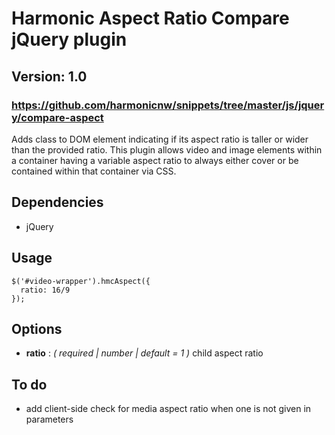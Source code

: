 # Harmonic Aspect Ratio Compare jQuery plugin
## Version: 1.0
### https://github.com/harmonicnw/snippets/tree/master/js/jquery/compare-aspect

Adds class to DOM element indicating if its aspect ratio is taller or wider than the provided ratio. This plugin allows video and image elements within a container having a variable aspect ratio to always either cover or be contained within that container via CSS.

## Dependencies

* jQuery

## Usage
```
$('#video-wrapper').hmcAspect({
  ratio: 16/9
});
```

## Options

* **ratio** : *( required | number | default = 1 )* child aspect ratio

## To do

* add client-side check for media aspect ratio when one is not given in parameters

